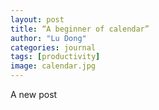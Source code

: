 ```yaml
---
layout: post
title: “A beginner of calendar”
author: "Lu Dong"
categories: journal
tags: [productivity]
image: calendar.jpg
---
```


A new post